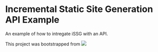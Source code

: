 # Incremental Static Site Generation API Example

An example of how to intregate iSSG with an API.

This project was bootstrapped from
<a href="https://github.com/mattcarlotta/nextjs-ssr-kit"><img src="https://i.imgur.com/xd1mL6K.png"></img></a>
